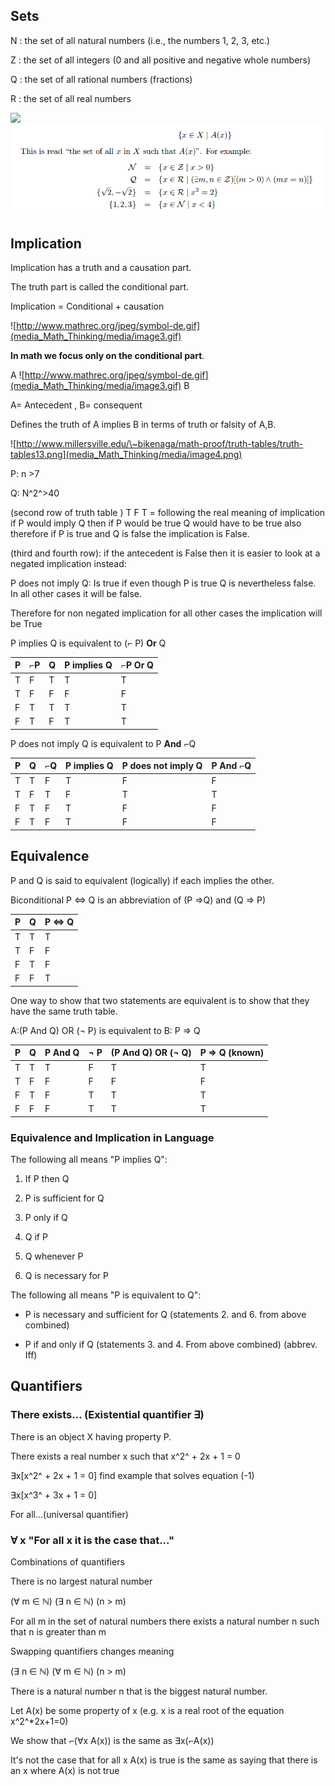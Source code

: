## Sets

N : the set of all natural numbers (i.e., the numbers 1, 2, 3, etc.)

Z : the set of all integers (0 and all positive and negative whole
numbers)

Q : the set of all rational numbers (fractions)

R : the set of all real numbers

![](C:\Users\User\OneDrive\Scripts\DirksWiki\docs\Math\media_Math_Thinking/media/image1.png)![](media_Math_Thinking/media/image2.png)

## Implication

Implication has a truth and a causation part.

The truth part is called the conditional part.

Implication = Conditional + causation

![http://www.mathrec.org/jpeg/symbol-de.gif](media_Math_Thinking/media/image3.gif)

**In math we focus only on the conditional part**.

A
![http://www.mathrec.org/jpeg/symbol-de.gif](media_Math_Thinking/media/image3.gif)
B

A= Antecedent , B= consequent

Defines the truth of A implies B in terms of truth or falsity of A,B.

![http://www.millersville.edu/\~bikenaga/math-proof/truth-tables/truth-tables13.png](media_Math_Thinking/media/image4.png)

P: n \>7

Q: N^2^\>40

(second row of truth table ) T F T = following the real meaning of
implication if P would imply Q then if P would be true Q would have to
be true also therefore if P is true and Q is false the implication is
False.

(third and fourth row): if the antecedent is False then it is easier to
look at a negated implication instead:

P does not imply Q: Is true if even though P is true Q is nevertheless
false. In all other cases it will be false.

Therefore for non negated implication for all other cases the
implication will be True

P implies Q is equivalent to (⌐ P) **Or** Q

| P   | ⌐P  | Q   | P implies Q | ⌐P Or Q |
|-----|-----|-----|-------------|---------|
| T   | F   | T   | T           | T       |
| T   | F   | F   | F           | F       |
| F   | T   | T   | T           | T       |
| F   | T   | F   | T           | T       |

P does not imply Q is equivalent to P **And** ⌐Q

| P   | Q   | ⌐Q  | P implies Q | P does not imply Q | P And ⌐Q |
|-----|-----|-----|-------------|--------------------|----------|
| T   | T   | F   | T           | F                  | F        |
| T   | F   | T   | F           | T                  | T        |
| F   | T   | F   | T           | F                  | F        |
| F   | T   | F   | T           | F                  | F        |

## Equivalence

P and Q is said to equivalent (logically) if each implies the other.

Biconditional P ⇔ Q is an abbreviation of (P ⇒Q) and (Q ⇒ P)

| P   | Q   | P ⇔ Q |
|-----|-----|-------|
| T   | T   | T     |
| T   | F   | F     |
| F   | T   | F     |
| F   | F   | T     |

One way to show that two statements are equivalent is to show that they
have the same truth table.

A:(P And Q) OR (¬ P) is equivalent to B: P ⇒ Q

| P   | Q   | P And Q | ¬ P | (P And Q) OR (¬ Q) | P ⇒ Q (known) |
|-----|-----|---------|-----|--------------------|---------------|
| T   | T   | T       | F   | T                  | T             |
| T   | F   | F       | F   | F                  | F             |
| F   | T   | F       | T   | T                  | T             |
| F   | F   | F       | T   | T                  | T             |

### Equivalence and Implication in Language

The following all means "P implies Q":

1.  If P then Q

2.  P is sufficient for Q

3.  P only if Q

4.  Q if P

5.  Q whenever P

6.  Q is necessary for P

The following all means "P is equivalent to Q":

-   P is necessary and sufficient for Q (statements 2. and 6. from above
    combined)

-   P if and only if Q (statements 3. and 4. From above combined)
    (abbrev. Iff)

## Quantifiers

### There exists... (Existential quantifier ∃)

There is an object X having property P.

There exists a real number x such that x^2^ + 2x + 1 = 0

∃x\[x^2^ + 2x + 1 = 0\] find example that solves equation (-1)

∃x\[x^3^ + 3x + 1 = 0\]

For all...(universal quantifier)

### ∀ x "For all x it is the case that..."

Combinations of quantifiers

There is no largest natural number

(∀ m ∈ ℕ) (∃ n ∈ ℕ) (n \> m)

For all m in the set of natural numbers there exists a natural number n
such that n is greater than m

Swapping quantifiers changes meaning

(∃ n ∈ ℕ) (∀ m ∈ ℕ) (n \> m)

There is a natural number n that is the biggest natural number.

Let A(x) be some property of x (e.g. x is a real root of the equation
x^2^\*2x+1=0)

We show that ⌐(∀x A(x)) is the same as ∃x(⌐A(x))

It's not the case that for all x A(x) is true is the same as saying that
there is an x where A(x) is not true
